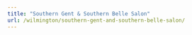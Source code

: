```yaml
---
title: "Southern Gent & Southern Belle Salon"
url: /wilmington/southern-gent-and-southern-belle-salon/
---
```

